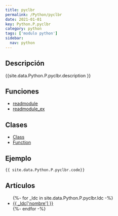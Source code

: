 ```yaml
---
title: pyclbr
permalink: /Python/pyclbr
date: 2021-01-01
key: Python.P.pyclbr
category: python
tags: ['modulo python']
sidebar: 
  nav: python
---
```


## Descripción
{{site.data.Python.P.pyclbr.description }}

## Funciones
* [readmodule](/Python/pyclbr/readmodule/)
* [readmodule_ex](/Python/pyclbr/readmodule_ex/)

## Clases
* [Class](/Python/pyclbr/Class/)
* [Function](/Python/pyclbr/Function/)

## Ejemplo
~~~python
{{ site.data.Python.P.pyclbr.code}}
~~~

## Artículos
<ul>
{%- for _ldc in site.data.Python.P.pyclbr.ldc -%}
   <li>
       <a href="{{_ldc['url'] }}">{{ _ldc['nombre'] }}</a>
   </li>
{%- endfor -%}
</ul>
